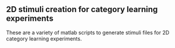 ## 2D stimuli creation for category learning experiments

These are a variety of matlab scripts to generate stimuli files for 2D category learning experiments.  